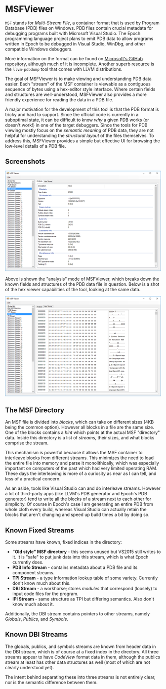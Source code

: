 # MSFViewer

`MSF` stands for *Multi-Stream File*, a container format that is used by Program Database (PDB) files on Windows. PDB files contain crucial metadata for debugging programs built with Microsoft Visual Studio. The Epoch programming language project plans to emit PDB data to allow programs written in Epoch to be debugged in Visual Studio, WinDbg, and other compatible Windows debuggers.

More information on the format can be found on [Microsoft's GitHub repository](https://github.com/Microsoft/microsoft-pdb), although much of it is incomplete. Another superb resource is the `llvm-pdbdump` tool that comes with LLVM distributions.

The goal of MSFViewer is to make viewing and understanding PDB data easier. Each "stream" of the MSF container is viewable as a contiguous sequence of bytes using a hex-editor style interface. Where certain fields and structures are well-understood, MSFViewer also provides a more friendly experience for reading the data in a PDB file.

A major motivation for the development of this tool is that the PDB format is tricky and hard to support. Since the official code is currently in a suboptimal state, it can be difficult to know *why* a given PDB works (or doesn't work!) in one of the target debuggers. Since the tools for PDB viewing mostly focus on the *semantic meaning* of PDB data, they are not helpful for understanding the *structural layout* of the files themselves. To address this, MSFViewer provides a simple but effective UI for browsing the low-level details of a PDB file.

## Screenshots

![Analysis View](https://github.com/apoch/epoch-language/raw/master/Images/Screenshots/MSFViewer-DBI-Analysis.png)

Above is shown the "analysis" mode of MSFViewer, which breaks down the known fields and structures of the PDB data file in question. Below is a shot of the hex viewer capabilities of the tool, looking at the same data.

![Hex View](https://github.com/apoch/epoch-language/raw/master/Images/Screenshots/MSFViewer-DBI-Hex.png)


## The MSF Directory

An MSF file is divided into *blocks*, which can take on different sizes (4KB being the common option). However all blocks in a file are the same size. One of the blocks contains a *hint* which points at the actual MSF "directory" data. Inside this directory is a list of *streams*, their sizes, and what blocks comprise the stream.

This mechanism is powerful because it allows the MSF container to interleave blocks from different streams. This minimizes the need to load the entire file into memory and parse it monolithically, which was especially important on computers of the past which had very limited operating RAM. These days the interleaving is more of a curiosity as near as I can tell, and less of a practical concern.

As an aside, tools like Visual Studio can and do interleave streams. However a lot of third-party apps (like LLVM's PDB generator and Epoch's PDB generator) tend to write all the blocks of a stream next to each other for simplicity. Of course in Epoch's case I am generating an entire PDB from whole cloth every build, whereas Visual Studio can actually retain the blocks that aren't changing and speed up build times a bit by doing so.

## Known Fixed Streams

Some streams have known, fixed indices in the directory:

 * **"Old style" MSF directory** - this seems unused but VS2015 still writes to it. It is "safe" to put junk data into this stream, which is what Epoch currently does.
 * **PDB Info Stream** - contains metadata about a PDB file and its component streams.
 * **TPI Stream** - a type information lookup table of some variety. Currently don't know much about this.
 * **DBI Stream** - a workhorse; stores *modules* that correspond (loosely) to input code files for the program.
 * **IPI Stream** - same structure as TPI but differing semantics. Also don't know much about it.

Additionally, the DBI stream contains pointers to other streams, namely *Globals*, *Publics*, and *Symbols*.

## Known DBI Streams

The globals, publics, and symbols streams are known from header data in the DBI stream, which is of course at a fixed index in the directory. All three streams appear to have *CodeView* format data in them, although the publics stream at least has other data structures as well (most of which are not clearly understood yet).

The intent behind separating these into three streams is not entirely clear, nor is the semantic difference between them.
